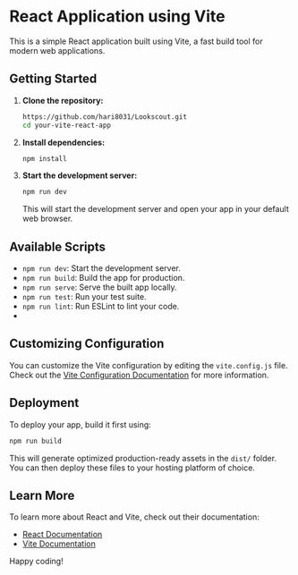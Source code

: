 # React Application using Vite

This is a simple React application built using Vite, a fast build tool for modern web applications.

## Getting Started

1. **Clone the repository:**

   ```bash
   https://github.com/hari8031/Lookscout.git
   cd your-vite-react-app
   ```

2. **Install dependencies:**

   ```bash
   npm install
   ```

3. **Start the development server:**

   ```bash
   npm run dev
   ```

   This will start the development server and open your app in your default web browser.

## Available Scripts

- `npm run dev`: Start the development server.
- `npm run build`: Build the app for production.
- `npm run serve`: Serve the built app locally.
- `npm run test`: Run your test suite.
- `npm run lint`: Run ESLint to lint your code.
- 
## Customizing Configuration

You can customize the Vite configuration by editing the `vite.config.js` file. Check out the [Vite Configuration Documentation](https://vitejs.dev/config/) for more information.

## Deployment

To deploy your app, build it first using:

```bash
npm run build
```

This will generate optimized production-ready assets in the `dist/` folder. You can then deploy these files to your hosting platform of choice.

## Learn More

To learn more about React and Vite, check out their documentation:

- [React Documentation](https://reactjs.org/docs/getting-started.html)
- [Vite Documentation](https://vitejs.dev/guide/)

Happy coding!
```
